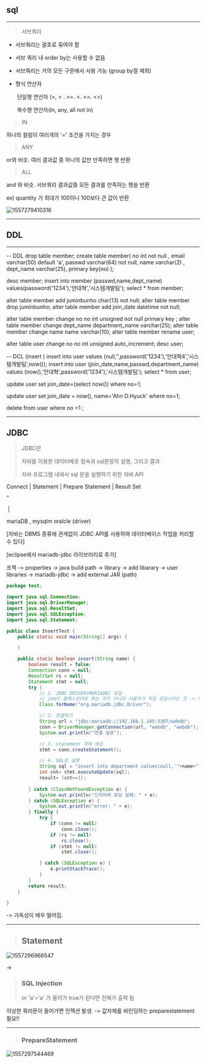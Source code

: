 ## sql

---

> 서브쿼리 



- 서브쿼리는 괄호로 묶여야 함

- 서브 쿼리 내 order by는 사용할 수 없음

- 서브쿼리는 거의 모든 구문에서 사용 가능 (group by절 제외)

- 형식 연산자

  ​	단일행 연산자 (=, > . >=. <. <=. <>)

  ​    복수행 연산자(In, any, all  not in)

> IN

하나의 컬럼이 여러개의 '=' 조건을 가지는 경우



> ANY

or와 비슷. 여러 결과값 중 하나의 값만 만족하면 행 반환



> ALL

and 와 비슷. 서브쿼리 결과값중 모든 결과를 만족하는 행을 반환

ex) quantity 가 최대가 100이니 100보다 큰 값이 반환

![1557279410316](C:\Users\BIT\AppData\Roaming\Typora\typora-user-images\1557279410316.png)



---

## DDL

---



 -- DDL
 drop table member;
 create table member(
	no int not null  ,
    email varchar(50)   default 'a',
    passwd varchar(64) not null,
    name varchar(2) ,
    dept_name varchar(25),
    primary key(no)
 );

 desc member;
 insert into member (passwd,name,dept_name) values(password('1234'),'안대혁','시스템개발팀');
 select * from member;

 alter table member add juminbunho char(13) not null;
 alter table member drop juminbunho;
 alter table member add join_date datetime not null;

 alter table member change no no int unsigned not null primary key ;
 alter table member change dept_name department_name varchar(25);
 alter table member change name name varchar(10);
 alter table member rename user;

 alter table user change no no int unsigned auto_increment;
 desc user;

 -- DCL (insert )
 insert into user values (null,'',password('1234'),'안대혁4','시스템개발팀',now());
 insert into user (join_date,name,passwd,department_name) values 
 (now(),'안대혁',password('1234'),'시스템개발팀');
 select * from user;

 update user
	set join_date=(select now())
where no=1;

 update user 
	set join_date = now(),
		name='Ahn D.Hyuck'
 where no=1;

 delete from user where no =1 ;



---

## JDBC



> JDBC란
>
> 자바를 이용한 데이터베읏 접속과 sql문장의 실행, 그리고 결과
>
> 자바 프로그램 내에서 sql 문을 실행하기 위한 자바 API



Connect  | Statement | Prepare Statement |  Result Set

 	^

​	 |  

mariaDB , mysqlm oralcle  (driver) 

[자바는 DBMS 종류에 관계없이 JDBC API를 사용하여 데이터베이스 작업을 처리할 수 있다]



[eclipse에서 mariadb-jdbc 라이브러리로 추가]

프젝 -> properties -> java build path -> library -> add libarary ->  user libraries -> mariadb-jdbc -> add external JAR (path)



```java
package test;

import java.sql.Connection;
import java.sql.DriverManager;
import java.sql.ResultSet;
import java.sql.SQLException;
import java.sql.Statement;

public class InsertTest {
	public static void main(String[] args) {

	}

	public static boolean insert(String name) {
		boolean result = false;
		Connection conn = null;
		ResultSet rs = null;
		Statement stmt = null;
		try {
			// 1. JDBC DRIVER(MARIADB) 로딩
			// jvm이 클래스로더로 하는 것이 아니라 사용자가 직접 로딩시키는 것 -> 내가 직접 method area에 올림
			Class.forName("org.mariadb.jdbc.Driver");

			// 2. 연결하기
			String url = "jdbc:mariadb://192.168.1.145:3307/webdb";
			conn = DriverManager.getConnection(url, "webdb", "webdb");
			System.out.println("연결 성공");

			// 3. statement 객체 생성
			stmt = conn.createStatement();

			// 4. SQL문 실행
			String sql = "insert into department values(null,'"+name+"')";
			int cnt= stmt.executeUpdate(sql);
			result= (cnt==1);
			 
		} catch (ClassNotFoundException e) {
			System.out.println("드라이버 로딩 실패: " + e);
		} catch (SQLException e) {
			System.out.println("error: " + e);
		} finally {
			try {
				if (conn != null)
					conn.close();
				if (rs != null)
					rs.close();
				if (stmt != null)
					stmt.close();

			} catch (SQLException e) {
				e.printStackTrace();
			}
		}
		return result;
	}

}

```



-> 가독성이 매우 떨어짐. 

---

> ## Statement

![1557296966547](C:\Users\BIT\AppData\Roaming\Typora\typora-user-images\1557296966547.png)

->

> ### SQL Injection
>
> or 'a'='a' 가 들어가 true가 된다면 전체가 출력 됨

이상한 쿼리문이 들어가면 인젝션 발생. -> 값자체를 바인딩하는 preparestatement 필요!!

---

> ### PrepareStatement

![1557297544469](C:\Users\BIT\AppData\Roaming\Typora\typora-user-images\1557297544469.png)





